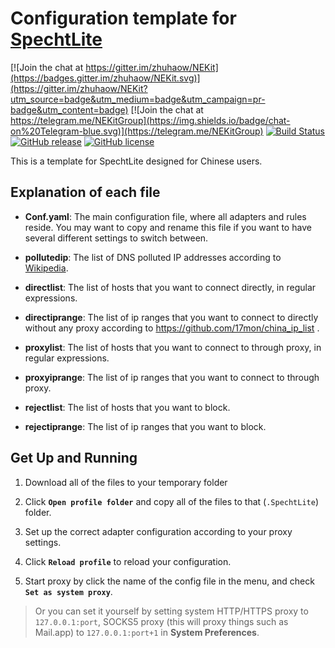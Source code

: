 # Configuration template for [SpechtLite](https://github.com/zhuhaow/SpechtLite)
[![Join the chat at https://gitter.im/zhuhaow/NEKit](https://badges.gitter.im/zhuhaow/NEKit.svg)](https://gitter.im/zhuhaow/NEKit?utm_source=badge&utm_medium=badge&utm_campaign=pr-badge&utm_content=badge) [![Join the chat at https://telegram.me/NEKitGroup](https://img.shields.io/badge/chat-on%20Telegram-blue.svg)](https://telegram.me/NEKitGroup) [![Build Status](https://travis-ci.org/zhuhaow/SpechtLite.svg?branch=master)](https://travis-ci.org/zhuhaow/SpechtLite) [![GitHub release](https://img.shields.io/github/release/zhuhaow/SpechtLite.svg)](https://github.com/zhuhaow/SpechtLite/releases) [![GitHub license](https://img.shields.io/badge/license-GPLv3-blue.svg)](LICENSE)

This is a template for SpechtLite designed for Chinese users.

## Explanation of each file

- **Conf.yaml**: The main configuration file, where all adapters and rules reside. You may want to copy and rename this file if you want to have several different settings to switch between.

- **pollutedip**: The list of DNS polluted IP addresses according to [Wikipedia](https://zh.m.wikipedia.org/zh-cn/域名服务器缓存污染).

- **directlist**: The list of hosts that you want to connect directly, in regular expressions.

- **directiprange**: The list of ip ranges that you want to connect to directly without any proxy according to https://github.com/17mon/china_ip_list .

- **proxylist**: The list of hosts that you want to connect to through proxy, in regular expressions.

- **proxyiprange**: The list of ip ranges that you want to connect to through proxy.

- **rejectlist**: The list of hosts that you want to block.

- **rejectiprange**: The list of ip ranges that you want to block.


## Get Up and Running
1. Download all of the files to your temporary folder

2. Click **`Open profile folder`** and copy all of the files to that (`.SpechtLite`) folder. 

3. Set up the correct adapter configuration according to your proxy settings. 

4. Click **`Reload profile`** to reload your configuration.

5. Start proxy by click the name of the config file in the menu, and check **`Set as system proxy`**. 
> Or you can set it yourself by setting system HTTP/HTTPS proxy to `127.0.0.1:port`, SOCKS5 proxy (this will proxy things such as Mail.app) to `127.0.0.1:port+1` in **System Preferences**.
